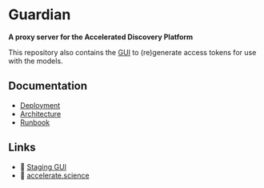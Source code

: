 # Guardian

**A proxy server for the Accelerated Discovery Platform**

This repository also contains the [GUI](https://open.accelerator.cafe) to (re)generate access tokens for use with the models.

## Documentation

-   [Deployment](/doc/deployment.md)
-   [Architecture](/doc/architecture.md)
-   [Runbook](/doc/runbook.md)

## Links

-   :link: [Staging GUI](https://open.accelerator.cafe)
-   :link: [accelerate.science](https://accelerate.science)
